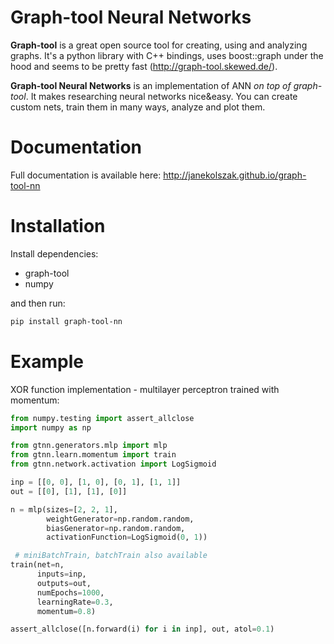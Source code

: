 Graph-tool Neural Networks
==========================

**Graph-tool** is a great open source tool for creating, using and analyzing graphs. It's a python
library with C++ bindings, uses boost::graph under the hood and seems to be pretty fast
(http://graph-tool.skewed.de/).

**Graph-tool Neural Networks** is an implementation of ANN *on top of graph-tool*. It makes
researching neural networks nice&easy. You can create custom nets, train them in many ways, analyze and plot them.

Documentation
=============
Full documentation is available here: http://janekolszak.github.io/graph-tool-nn 

Installation
============
Install dependencies: 
* graph-tool
* numpy

and then run: 
````bash
pip install graph-tool-nn
````

Example
=======
XOR function implementation - multilayer perceptron trained with momentum:
````python
from numpy.testing import assert_allclose
import numpy as np

from gtnn.generators.mlp import mlp
from gtnn.learn.momentum import train
from gtnn.network.activation import LogSigmoid

inp = [[0, 0], [1, 0], [0, 1], [1, 1]]
out = [[0], [1], [1], [0]]

n = mlp(sizes=[2, 2, 1],
        weightGenerator=np.random.random,
        biasGenerator=np.random.random,
        activationFunction=LogSigmoid(0, 1))

 # miniBatchTrain, batchTrain also available
train(net=n, 
      inputs=inp, 
      outputs=out,
      numEpochs=1000, 
      learningRate=0.3, 
      momentum=0.8)

assert_allclose([n.forward(i) for i in inp], out, atol=0.1)

````

